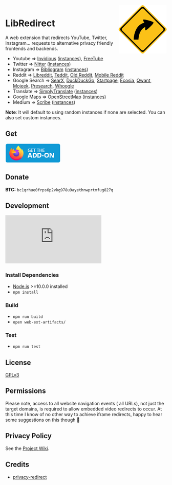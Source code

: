 <img src="src/assets/images/libredirect.svg" width="150" align="right" />
  
# LibRedirect
A web extension that redirects YouTube, Twitter, Instagram... requests to alternative privacy friendly frontends and backends.

- Youtube => [Invidious](https://github.com/iv-org/invidious) ([instances](https://docs.invidious.io/Invidious-Instances.md)), [FreeTube](https://github.com/FreeTubeApp/FreeTube)
- Twitter => [Nitter](https://github.com/zedeus/nitter) ([instances](https://github.com/zedeus/nitter/wiki/Instances))
- Instagram => [Bibliogram](https://sr.ht/~cadence/bibliogram/) ([instances](https://git.sr.ht/~cadence/bibliogram-docs/tree/master/docs/Instances.md))
- Reddit => [Libreddit](https://github.com/spikecodes/libreddit#instances), [Teddit](https://codeberg.org/teddit/teddit#instances), [Old Reddit](https://old.reddit.com), [Mobile Reddit](https://i.reddit.com)
- Google Search => [SearX](https://searx.github.io/searx/), [DuckDuckGo](https://duckduckgo.com), [Startpage](https://startpage.com), [Ecosia](https://www.ecosia.org), [Qwant](https://www.qwant.com), [Mojeek](https://www.mojeek.com), [Presearch](https://www.presearch.org), [Whoogle](https://benbusby.com/projects/whoogle-search/)
- Translate => [SimplyTranslate](https://git.sr.ht/~metalune/simplytranslate_web) ([instances](https://git.sr.ht/~metalune/simplytranslate_web#list-of-instances))
- Google Maps => [OpenStreetMap](https://www.openstreetmap.org/) ([instances](https://wiki.openstreetmap.org/wiki/Tile_servers))
- Medium => [Scribe](https://sr.ht/~edwardloveall/scribe/) ([instances](https://scribe.rip/))

**Note**: It will default to using random instances if none are selected. You can also set custom instances.

## Get
[![Firefox Add-on](src/assets/images/badge-amo.png)](https://addons.mozilla.org/firefox/addon/libredirect/)

## Donate
**BTC:** `bc1qrhue0frps6p2vkg978u9ayethnwprtmfug827q`

## Development
[![Matrix Badge](https://badges.alefvanoon.xyz/matrix/libredirect:matrix.org?label=Matrix)](https://matrix.to/#/#libredirect:tokhmi.xyz)
### Install Dependencies
- [Node.js](https://nodejs.org/) >=10.0.0 installed
- `npm install`

### Build
- `npm run build`
- `open web-ext-artifacts/`

### Test
- `npm run test`

## License
[GPLv3](LICENSE)

## Permissions
Please note, access to all website navigation events ( all URLs), not just the target domains, is required to allow embedded video redirects to occur. At this time I know of no other way to achieve iframe redirects, happy to hear some suggestions on this though 🙂

## Privacy Policy
See the [Project Wiki](https://github.com/SimonBrazell/privacy-redirect/wiki/Privacy-Policy).

## Credits
- [privacy-redirect](https://github.com/SimonBrazell/privacy-redirect)
